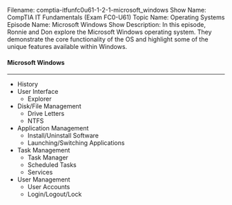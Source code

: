 Filename: comptia-itfunfc0u61-1-2-1-microsoft_windows
Show Name: CompTIA IT Fundamentals (Exam FC0-U61)
Topic Name: Operating Systems
Episode Name: Microsoft Windows
Show Description: In this episode, Ronnie and Don explore the Microsoft Windows operating system. They demonstrate the core functionality of the OS and highlight some of the unique features available within Windows. 

#### Microsoft Windows
---

* History
* User Interface
	+ Explorer
* Disk/File Management
	+ Drive Letters
	+ NTFS
* Application Management
	+ Install/Uninstall Software
	+ Launching/Switching Applications
* Task Management
	+ Task Manager
	+ Scheduled Tasks
	+ Services
* User Management
	+ User Accounts
	+ Login/Logout/Lock